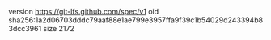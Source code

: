 version https://git-lfs.github.com/spec/v1
oid sha256:1a2d06703dddc79aaf88e1ae799e3957ffa9f39c1b54029d243394b83dcc3961
size 2172
